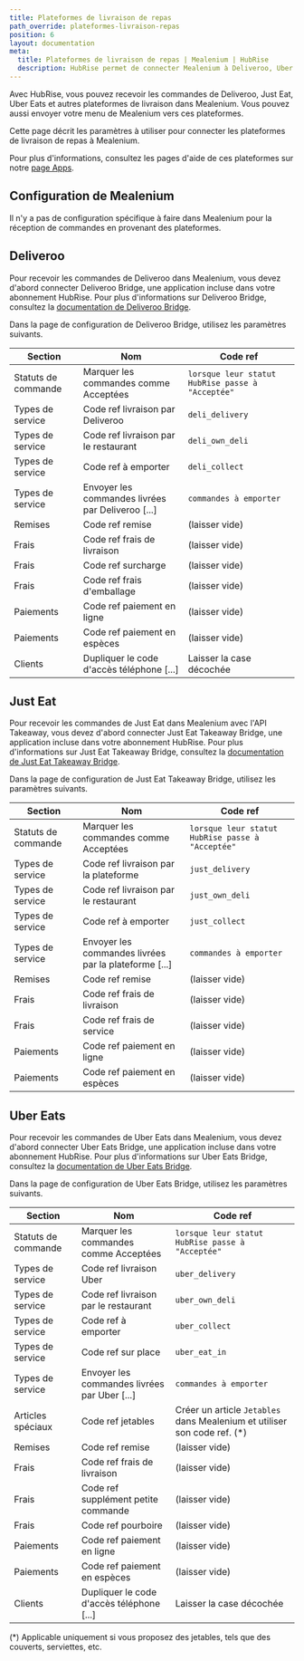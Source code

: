 ```yaml
---
title: Plateformes de livraison de repas
path_override: plateformes-livraison-repas
position: 6
layout: documentation
meta:
  title: Plateformes de livraison de repas | Mealenium | HubRise
  description: HubRise permet de connecter Mealenium à Deliveroo, Uber Eats, Just Eat, et autres plateformes. Paramètres à utiliser pour configurer la connexion de ces plateformes.
---
```


Avec HubRise, vous pouvez recevoir les commandes de Deliveroo, Just Eat, Uber Eats et autres plateformes de livraison dans Mealenium. Vous pouvez aussi envoyer votre menu de Mealenium vers ces plateformes.

Cette page décrit les paramètres à utiliser pour connecter les plateformes de livraison de repas à Mealenium.

Pour plus d'informations, consultez les pages d'aide de ces plateformes sur notre [page Apps](/apps#food-ordering-platforms).

## Configuration de Mealenium

Il n'y a pas de configuration spécifique à faire dans Mealenium pour la réception de commandes en provenant des plateformes.

## Deliveroo

Pour recevoir les commandes de Deliveroo dans Mealenium, vous devez d'abord connecter Deliveroo Bridge, une application incluse dans votre abonnement HubRise. Pour plus d'informations sur Deliveroo Bridge, consultez la [documentation de Deliveroo Bridge](/apps/deliveroo/overview).

Dans la page de configuration de Deliveroo Bridge, utilisez les paramètres suivants.

| Section             | Nom                                               | Code ref                                         |
| ------------------- | ------------------------------------------------- | ------------------------------------------------ |
| Statuts de commande | Marquer les commandes comme Acceptées             | `lorsque leur statut HubRise passe à "Acceptée"` |
| Types de service    | Code ref livraison par Deliveroo                  | `deli_delivery`                                  |
| Types de service    | Code ref livraison par le restaurant              | `deli_own_deli`                                  |
| Types de service    | Code ref à emporter                               | `deli_collect`                                   |
| Types de service    | Envoyer les commandes livrées par Deliveroo [...] | `commandes à emporter`                           |
| Remises             | Code ref remise                                   | (laisser vide)                                   |
| Frais               | Code ref frais de livraison                       | (laisser vide)                                   |
| Frais               | Code ref surcharge                                | (laisser vide)                                   |
| Frais               | Code ref frais d'emballage                        | (laisser vide)                                   |
| Paiements           | Code ref paiement en ligne                        | (laisser vide)                                   |
| Paiements           | Code ref paiement en espèces                      | (laisser vide)                                   |
| Clients             | Dupliquer le code d'accès téléphone [...]         | Laisser la case décochée                         |

## Just Eat

Pour recevoir les commandes de Just Eat dans Mealenium avec l'API Takeaway, vous devez d'abord connecter Just Eat Takeaway Bridge, une application incluse dans votre abonnement HubRise. Pour plus d'informations sur Just Eat Takeaway Bridge, consultez la [documentation de Just Eat Takeaway Bridge](/apps/just-eat-takeaway/overview).

Dans la page de configuration de Just Eat Takeaway Bridge, utilisez les paramètres suivants.

| Section             | Nom                                                   | Code ref                                         |
| ------------------- | ----------------------------------------------------- | ------------------------------------------------ |
| Statuts de commande | Marquer les commandes comme Acceptées                 | `lorsque leur statut HubRise passe à "Acceptée"` |
| Types de service    | Code ref livraison par la plateforme                  | `just_delivery`                                  |
| Types de service    | Code ref livraison par le restaurant                  | `just_own_deli`                                  |
| Types de service    | Code ref à emporter                                   | `just_collect`                                   |
| Types de service    | Envoyer les commandes livrées par la plateforme [...] | `commandes à emporter`                           |
| Remises             | Code ref remise                                       | (laisser vide)                                   |
| Frais               | Code ref frais de livraison                           | (laisser vide)                                   |
| Frais               | Code ref frais de service                             | (laisser vide)                                   |
| Paiements           | Code ref paiement en ligne                            | (laisser vide)                                   |
| Paiements           | Code ref paiement en espèces                          | (laisser vide)                                   |

## Uber Eats

Pour recevoir les commandes de Uber Eats dans Mealenium, vous devez d'abord connecter Uber Eats Bridge, une application incluse dans votre abonnement HubRise. Pour plus d'informations sur Uber Eats Bridge, consultez la [documentation de Uber Eats Bridge](/apps/uber-eats/overview).

Dans la page de configuration de Uber Eats Bridge, utilisez les paramètres suivants.

| Section             | Nom                                          | Code ref                                                                  |
| ------------------- | -------------------------------------------- | ------------------------------------------------------------------------- |
| Statuts de commande | Marquer les commandes comme Acceptées        | `lorsque leur statut HubRise passe à "Acceptée"`                          |
| Types de service    | Code ref livraison Uber                      | `uber_delivery`                                                           |
| Types de service    | Code ref livraison par le restaurant         | `uber_own_deli`                                                           |
| Types de service    | Code ref à emporter                          | `uber_collect`                                                            |
| Types de service    | Code ref sur place                           | `uber_eat_in`                                                             |
| Types de service    | Envoyer les commandes livrées par Uber [...] | `commandes à emporter`                                                    |
| Articles spéciaux   | Code ref jetables                            | Créer un article `Jetables` dans Mealenium et utiliser son code ref. (\*) |
| Remises             | Code ref remise                              | (laisser vide)                                                            |
| Frais               | Code ref frais de livraison                  | (laisser vide)                                                            |
| Frais               | Code ref supplément petite commande          | (laisser vide)                                                            |
| Frais               | Code ref pourboire                           | (laisser vide)                                                            |
| Paiements           | Code ref paiement en ligne                   | (laisser vide)                                                            |
| Paiements           | Code ref paiement en espèces                 | (laisser vide)                                                            |
| Clients             | Dupliquer le code d'accès téléphone [...]    | Laisser la case décochée                                                  |

(\*) Applicable uniquement si vous proposez des jetables, tels que des couverts, serviettes, etc.
